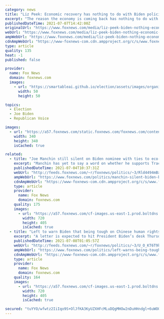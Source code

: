 ```yaml
---
category: news
title: "Liz Peek: Economic recovery has nothing to do with Biden policies"
excerpt: "The reason the economy is coming back has nothing to do with Joe Biden and everything to do with the vaccine that started to roll out even before he was president. And w"
publishedDateTime: 2021-07-07T14:42:00Z
originalUrl: "https://www.foxnews.com/media/liz-peek-biden-nothing-economic-recovery"
webUrl: "https://www.foxnews.com/media/liz-peek-biden-nothing-economic-recovery"
ampWebUrl: "https://www.foxnews.com/media/liz-peek-biden-nothing-economic-recovery.amp"
cdnAmpWebUrl: "https://www-foxnews-com.cdn.ampproject.org/c/s/www.foxnews.com/media/liz-peek-biden-nothing-economic-recovery.amp"
type: article
quality: 135
heat: -1
published: false

provider:
  name: Fox News
  domain: foxnews.com
  images:
    - url: "https://smartableai.github.io/election/assets/images/organizations/foxnews.com-50x50.jpg"
      width: 50
      height: 50

topics:
  - Election
  - Joe Biden
  - Republican Voice

images:
  - url: "https://a57.foxnews.com/static.foxnews.com/foxnews.com/content/uploads/2018/09/340/340/fox-news.jpg?ve=1&tl=1"
    width: 340
    height: 340
    isCached: true

related:
  - title: "Joe Manchin still silent on Biden nominee with ties to eco-terrorism"
    excerpt: "Manchin has yet to say a word on whether he supports Tracy Stone-Manning, Biden’s nominee to lead BLM that has come under major scrutiny in recent weeks."
    publishedDateTime: 2021-07-04T10:37:31Z
    webUrl: "http://feeds.foxnews.com/~r/foxnews/politics/~3/Rld4494mBxY/manchin-silent-biden-blm-nominee"
    ampWebUrl: "https://www.foxnews.com/politics/manchin-silent-biden-blm-nominee.amp"
    cdnAmpWebUrl: "https://www-foxnews-com.cdn.ampproject.org/c/s/www.foxnews.com/politics/manchin-silent-biden-blm-nominee.amp"
    type: article
    provider:
      name: Fox News
      domain: foxnews.com
    quality: 175
    images:
      - url: "https://a57.foxnews.com/cf-images.us-east-1.prod.boltdns.net/v1/static/694940094001/bb90c347-1da2-4ff1-8e97-51ee924b745f/0fbd8f55-92c5-41b9-ad44-d81042736f26/1280x720/match/720/405/image.jpg?ve=1&tl=1"
        width: 720
        height: 405
        isCached: true
  - title: "Left to warn Biden that being tough on Chinese human rights could harm global warming effort"
    excerpt: "A letter is expected to hit President Biden’s desk Thursday, in a progressive-led attempt to tamper the administration’s confrontational approach when it comes to China in the name of climate change."
    publishedDateTime: 2021-07-08T01:05:57Z
    webUrl: "http://feeds.foxnews.com/~r/foxnews/politics/~3/U_O_KT6T9k0/left-warns-being-tough-on-chinese-human-rights-could-harm-global-warming-efforts"
    ampWebUrl: "https://www.foxnews.com/politics/left-warns-being-tough-on-chinese-human-rights-could-harm-global-warming-efforts.amp"
    cdnAmpWebUrl: "https://www-foxnews-com.cdn.ampproject.org/c/s/www.foxnews.com/politics/left-warns-being-tough-on-chinese-human-rights-could-harm-global-warming-efforts.amp"
    type: article
    provider:
      name: Fox News
      domain: foxnews.com
    quality: 164
    images:
      - url: "https://a57.foxnews.com/cf-images.us-east-1.prod.boltdns.net/v1/static/694940094001/580d5c00-caa8-48f6-a74e-3da2386af417/9a974894-a28b-4f08-8593-9e3c20741d95/1280x720/match/720/405/image.jpg?ve=1&tl=1"
        width: 720
        height: 405
        isCached: true

secured: "tuYYO/wfwtz2IiIqo9S+OlJfKA3KyUZXHFcMLuDQgMHOw2nDuHHndgl+6uWOQHumz45Y+Tz0IGI585QJpQZuwW1lpZ8Je4ivwKKJuf/SM5sYKWcyJ5otckGa83AUwUF/ewacY6Tbf/gTMBQgmZmDbv0qs5kmkY61N9t47Ssyg0+0u7w3n76Nqi7lCKmlS1h1VDO3US6c0cqQuFrJCzXB/ZUW3Zd9FEZnM4jS6T8m8zZb2gAVworZcuGhpyIDMKNegF23tRjB/eemeaFFxqAkJ4JS3l0UWaz7bgybMtkH2MjPz+wBhh7oAXmY6GCyR93Qo+RoTANYFksDI1ehr5rBSAQmEfzv7SYYX8JjiYMZfsk=;GBxoSEON64ZyKe1e/Xd1WQ=="
---
```


